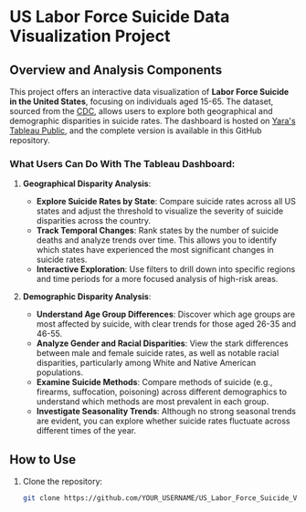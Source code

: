 # US Labor Force Suicide Data Visualization Project

## Overview and Analysis Components
This project offers an interactive data visualization of **Labor Force Suicide in the United States**, focusing on individuals aged 15-65. The dataset, sourced from the [CDC](https://www.cdc.gov/suicide/facts/data.html), allows users to explore both geographical and demographic disparities in suicide rates. The dashboard is hosted on [Yara's Tableau Public](https://public.tableau.com/views/USSuicideVisualizationWorkbook/GeographicalAnalysis?:language=en-US&:sid=&:redirect=auth&:display_count=n&:origin=viz_share_link), and the complete version is available in this GitHub repository.

### What Users Can Do With The Tableau Dashboard:

1. **Geographical Disparity Analysis**:
   - **Explore Suicide Rates by State**: Compare suicide rates across all US states and adjust the threshold to visualize the severity of suicide disparities across the country.
   - **Track Temporal Changes**: Rank states by the number of suicide deaths and analyze trends over time. This allows you to identify which states have experienced the most significant changes in suicide rates.
   - **Interactive Exploration**: Use filters to drill down into specific regions and time periods for a more focused analysis of high-risk areas.

2. **Demographic Disparity Analysis**:
   - **Understand Age Group Differences**: Discover which age groups are most affected by suicide, with clear trends for those aged 26-35 and 46-55.
   - **Analyze Gender and Racial Disparities**: View the stark differences between male and female suicide rates, as well as notable racial disparities, particularly among White and Native American populations.
   - **Examine Suicide Methods**: Compare methods of suicide (e.g., firearms, suffocation, poisoning) across different demographics to understand which methods are most prevalent in each group.
   - **Investigate Seasonality Trends**: Although no strong seasonal trends are evident, you can explore whether suicide rates fluctuate across different times of the year.


## How to Use
1. Clone the repository:
   ```bash
   git clone https://github.com/YOUR_USERNAME/US_Labor_Force_Suicide_Visualization.git

